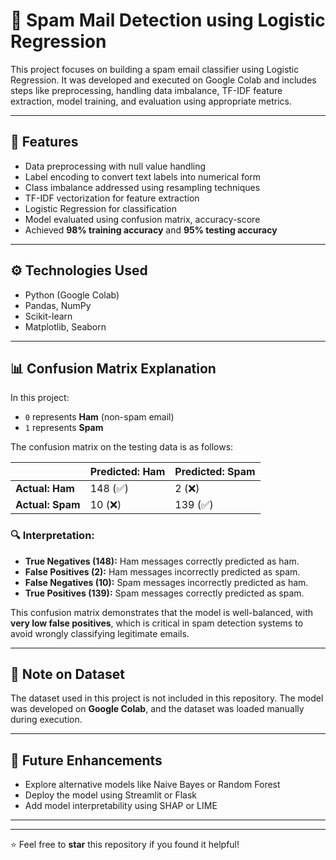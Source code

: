 # 📧 Spam Mail Detection using Logistic Regression

This project focuses on building a spam email classifier using Logistic Regression. It was developed and executed on Google Colab and includes steps like preprocessing, handling data imbalance, TF-IDF feature extraction, model training, and evaluation using appropriate metrics.

---

## 📌 Features

- Data preprocessing with null value handling
- Label encoding to convert text labels into numerical form
- Class imbalance addressed using resampling techniques
- TF-IDF vectorization for feature extraction
- Logistic Regression for classification
- Model evaluated using confusion matrix, accuracy-score
- Achieved **98% training accuracy** and **95% testing accuracy**

---

## ⚙️ Technologies Used

- Python (Google Colab)
- Pandas, NumPy
- Scikit-learn
- Matplotlib, Seaborn

---

## 📊 Confusion Matrix Explanation

In this project:

- `0` represents **Ham** (non-spam email)
- `1` represents **Spam**

The confusion matrix on the testing data is as follows:

|                      | Predicted: Ham | Predicted: Spam |
|----------------------|----------------|-----------------|
| **Actual: Ham**      | 148 (✅)        | 2 (❌)           |
| **Actual: Spam**     | 10 (❌)         | 139 (✅)         |

### 🔍 Interpretation:

- **True Negatives (148):** Ham messages correctly predicted as ham.
- **False Positives (2):** Ham messages incorrectly predicted as spam.
- **False Negatives (10):** Spam messages incorrectly predicted as ham.
- **True Positives (139):** Spam messages correctly predicted as spam.

This confusion matrix demonstrates that the model is well-balanced, with **very low false positives**, which is critical in spam detection systems to avoid wrongly classifying legitimate emails.

---

## 📂 Note on Dataset

The dataset used in this project is not included in this repository. The model was developed on **Google Colab**, and the dataset was loaded manually during execution.

---

## 📌 Future Enhancements

- Explore alternative models like Naive Bayes or Random Forest
- Deploy the model using Streamlit or Flask
- Add model interpretability using SHAP or LIME

---
---

⭐ Feel free to **star** this repository if you found it helpful!


